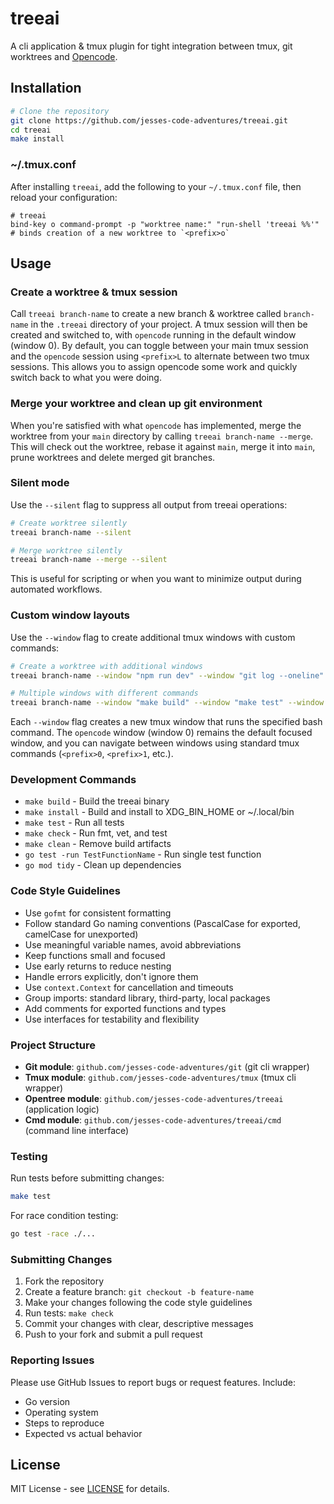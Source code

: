 # treeai

A cli application & tmux plugin for tight integration between tmux, git worktrees and [Opencode](https://github.com/sst/OpenCode).

## Installation

```bash
# Clone the repository
git clone https://github.com/jesses-code-adventures/treeai.git
cd treeai
make install
```

### ~/.tmux.conf

After installing `treeai`, add the following to your `~/.tmux.conf` file, then reload your configuration:

```tmux
# treeai
bind-key o command-prompt -p "worktree name:" "run-shell 'treeai %%'" # binds creation of a new worktree to `<prefix>o`
```

## Usage

### Create a worktree & tmux session

Call `treeai branch-name` to create a new branch & worktree called `branch-name` in the `.treeai` directory of your project. A tmux session will then be created and switched to, with `opencode` running in the default window (window 0). By default, you can toggle between your main tmux session and the `opencode` session using `<prefix>L` to alternate between two tmux sessions. This allows you to assign opencode some work and quickly switch back to what you were doing.

### Merge your worktree and clean up git environment

When you're satisfied with what `opencode` has implemented, merge the worktree from your `main` directory by calling `treeai branch-name --merge`. This will check out the worktree, rebase it against `main`, merge it into `main`, prune worktrees and delete merged git branches.

### Silent mode

Use the `--silent` flag to suppress all output from treeai operations:

```bash
# Create worktree silently
treeai branch-name --silent

# Merge worktree silently
treeai branch-name --merge --silent
```

This is useful for scripting or when you want to minimize output during automated workflows.

### Custom window layouts

Use the `--window` flag to create additional tmux windows with custom commands:

```bash
# Create a worktree with additional windows
treeai branch-name --window "npm run dev" --window "git log --oneline"

# Multiple windows with different commands
treeai branch-name --window "make build" --window "make test" --window "htop"
```

Each `--window` flag creates a new tmux window that runs the specified bash command. The `opencode` window (window 0) remains the default focused window, and you can navigate between windows using standard tmux commands (`<prefix>0`, `<prefix>1`, etc.).

### Development Commands

- `make build` - Build the treeai binary
- `make install` - Build and install to XDG_BIN_HOME or ~/.local/bin
- `make test` - Run all tests
- `make check` - Run fmt, vet, and test
- `make clean` - Remove build artifacts
- `go test -run TestFunctionName` - Run single test function
- `go mod tidy` - Clean up dependencies

### Code Style Guidelines

- Use `gofmt` for consistent formatting
- Follow standard Go naming conventions (PascalCase for exported, camelCase for unexported)
- Use meaningful variable names, avoid abbreviations
- Keep functions small and focused
- Use early returns to reduce nesting
- Handle errors explicitly, don't ignore them
- Use `context.Context` for cancellation and timeouts
- Group imports: standard library, third-party, local packages
- Add comments for exported functions and types
- Use interfaces for testability and flexibility

### Project Structure

- **Git module**: `github.com/jesses-code-adventures/git` (git cli wrapper)
- **Tmux module**: `github.com/jesses-code-adventures/tmux` (tmux cli wrapper)
- **Opentree module**: `github.com/jesses-code-adventures/treeai` (application logic)
- **Cmd module**: `github.com/jesses-code-adventures/treeai/cmd` (command line interface)

### Testing

Run tests before submitting changes:

```bash
make test
```

For race condition testing:
```bash
go test -race ./...
```

### Submitting Changes

1. Fork the repository
2. Create a feature branch: `git checkout -b feature-name`
3. Make your changes following the code style guidelines
4. Run tests: `make check`
5. Commit your changes with clear, descriptive messages
6. Push to your fork and submit a pull request

### Reporting Issues

Please use GitHub Issues to report bugs or request features. Include:
- Go version
- Operating system
- Steps to reproduce
- Expected vs actual behavior

## License

MIT License - see [LICENSE](LICENSE) for details.

